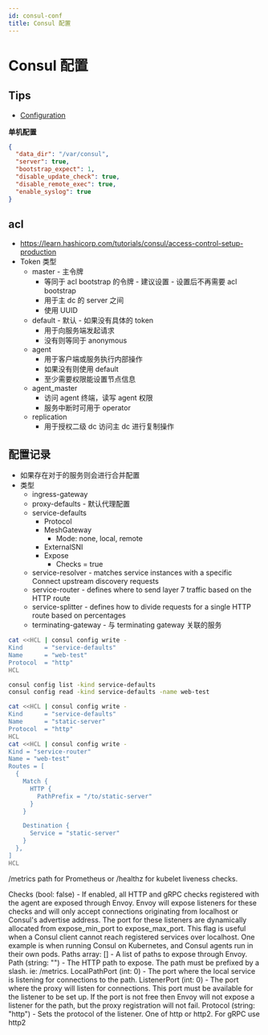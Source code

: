 ```yaml
---
id: consul-conf
title: Consul 配置
---
```


# Consul 配置

## Tips
* [Configuration](https://www.consul.io/docs/agent/options)

__单机配置__

```json
{
  "data_dir": "/var/consul",
  "server": true,
  "bootstrap_expect": 1,
  "disable_update_check": true,
  "disable_remote_exec": true,
  "enable_syslog": true
}
```

## acl
* https://learn.hashicorp.com/tutorials/consul/access-control-setup-production
* Token 类型
  * master - 主令牌
    * 等同于 acl bootstrap 的令牌 - 建议设置 - 设置后不再需要 acl bootstrap
    * 用于主 dc 的 server 之间
    * 使用 UUID
  * default - 默认 - 如果没有具体的 token
    * 用于向服务端发起请求
    * 没有则等同于 anonymous
  * agent
    * 用于客户端或服务执行内部操作
    * 如果没有则使用 default
    * 至少需要权限能设置节点信息
  * agent_master
    * 访问 agent 终端，读写 agent 权限
    * 服务中断时可用于 operator
  * replication
    * 用于授权二级 dc 访问主 dc 进行复制操作

## 配置记录
* 如果存在对于的服务则会进行合并配置
* 类型
  * ingress-gateway
  * proxy-defaults - 默认代理配置
  * service-defaults
    * Protocol
    * MeshGateway
      * Mode: none, local, remote
    * ExternalSNI
    * Expose
      * Checks = true
  * service-resolver - matches service instances with a specific Connect upstream discovery requests
  * service-router - defines where to send layer 7 traffic based on the HTTP route
  * service-splitter - defines how to divide requests for a single HTTP route based on percentages
  * terminating-gateway - 与 terminating gateway 关联的服务

```bash
cat <<HCL | consul config write -
Kind      = "service-defaults"
Name      = "web-test"
Protocol  = "http"
HCL

consul config list -kind service-defaults
consul config read -kind service-defaults -name web-test

cat <<HCL | consul config write -
Kind      = "service-defaults"
Name      = "static-server"
Protocol  = "http"
HCL
cat <<HCL | consul config write -
Kind = "service-router"
Name = "web-test"
Routes = [
  {
    Match {
      HTTP {
        PathPrefix = "/to/static-server"
      }
    }

    Destination {
      Service = "static-server"
    }
  },
]
HCL
```



/metrics path for Prometheus or /healthz for kubelet liveness checks.

Checks (bool: false) - If enabled, all HTTP and gRPC checks registered with the agent are exposed through Envoy. Envoy will expose listeners for these checks and will only accept connections originating from localhost or Consul's advertise address. The port for these listeners are dynamically allocated from expose_min_port to expose_max_port. This flag is useful when a Consul client cannot reach registered services over localhost. One example is when running Consul on Kubernetes, and Consul agents run in their own pods.
Paths array<Path>: [] - A list of paths to expose through Envoy.
Path (string: "") - The HTTP path to expose. The path must be prefixed by a slash. ie: /metrics.
LocalPathPort (int: 0) - The port where the local service is listening for connections to the path.
ListenerPort (int: 0) - The port where the proxy will listen for connections. This port must be available for the listener to be set up. If the port is not free then Envoy will not expose a listener for the path, but the proxy registration will not fail.
Protocol (string: "http") - Sets the protocol of the listener. One of http or http2. For gRPC use http2
